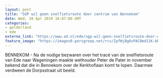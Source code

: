 ```yaml
---
layout: post
title: "SGP wil geen snelfietsroute door centrum van Bennekom"
date: Wed, 10 Apr 2019 18:07:00 GMT
categories: 
- gelderland 
- ede 
externe_link: "https://www.ad.nl/ede/sgp-wil-geen-snelfietsroute-door-centrum-van-bennekom~a43c2211/"
feature_image: "https://images0.persgroep.net/rcs/IpfWjBgOvPAC8md11K-bR1_jaSM/diocontent/145245665/_fitwidth/400/?appId=21791a8992982cd8da851550a453bd7f&quality=0.7"
---
```


BENNEKOM - Na de nodige bezwaren over het tracé van de snelfietsroute van Ede naar Wageningen maakte wethouder Peter de Pater in november bekend dat die in Bennekom over de Kerkhoflaan komt te lopen. Daarmee verdween de Dorpsstraat uit beeld.
